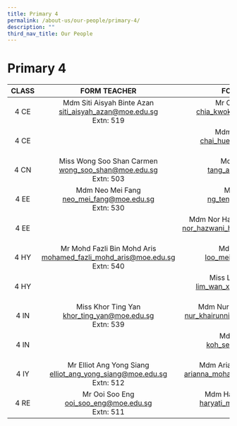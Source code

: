 ```yaml
---
title: Primary 4
permalink: /about-us/our-people/primary-4/
description: ""
third_nav_title: Our People
---
```

# Primary 4

| CLASS |      FORM TEACHER    |    FORM TEACHER    |
|:-----:|:--------------:|:-----------------------:|
|  4 CE |     Mdm Siti Aisyah Binte Azan<br>siti_aisyah_azan@moe.edu.sg<br>Extn: 519     |            Mr Chia Kwok Leong<br>chia_kwok_leaong@moe.edu.sg<br>Extn: 522            |
|  4 CE |                                                                                |             Mdm Chai Hual Leng<br>chai_hueal_leng@moe.edu.sg<br>Extn: 307            |
|  4 CN |       Miss Wong Soo Shan Carmen<br>wong_soo_shan@moe.edu.sg<br>Extn: 503       |                Mdm Tang Ai Wei<br>tang_ai_wei@moe.edu.sg<br>Extn: 533                |
|  4 EE |            Mdm Neo Mei Fang<br>neo_mei_fang@moe.edu.sg<br>Extn: 530            |                 Mr Ng Teng Yik<br>ng_teng_yik@moe.edu.sg<br>Extn: 583                |
|  4 EE |                                                                                | Mdm Nor Hazwani Bte Harun Rushid<br>nor_hazwani_harun_rushid@moe.edu.sg<br>Extn: 578 |
|  4 HY | Mr Mohd Fazli Bin Mohd Aris<br>mohamed_fazli_mohd_aris@moe.edu.sg<br>Extn: 540 |               Mdm Loo Mei Ping<br>loo_mei_ping@moe.edu.sg<br>Extn: 522               |
|  4 HY |                                                                                |          Miss Lim Wan Xin Grace<br>lim_wan_xin_grace@moe.edu.sg<br>Extn: 569         |
|  4 IN |           Miss Khor Ting Yan<br>khor_ting_yan@moe.edu.sg<br>Extn: 539          |   Mdm Nur Khairunnisa Abdullah<br>nur_khairunnisa_abdullah@moe.edu.sg<br>Extn: 518   |
|  4 IN |                                                                                |               Mdm Koh Ser Lian<br>koh_ser_lian@moe.edu.sg<br>Extn: 536               |
|  4 IY |    Mr Elliot Ang Yong Siang<br>elliot_ang_yong_siang@moe.edu.sg<br>Extn: 512   |     Mdm Arianna Bte Mohd Basari<br>arianna_mohamed_basari@moe.edu.sg<br>Extn: 523    |
|  4 RE |              Mr Ooi Soo Eng<br>ooi_soo_eng@moe.edu.sg<br>Extn: 511             |          Mdm Haryati Bte Mohahlim<br>haryati_mohalim@moe.edu.sg<br>Extn: 536         |